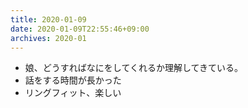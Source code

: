 ```yaml
---
title: 2020-01-09
date: 2020-01-09T22:55:46+09:00
archives: 2020-01
---
```


- 娘、どうすればなにをしてくれるか理解してきている。
- 話をする時間が長かった
- リングフィット、楽しい
